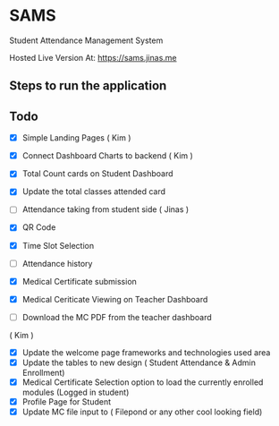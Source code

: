 # SAMS

Student Attendance Management System


Hosted Live Version At: https://sams.jinas.me



## Steps to run the application 




## Todo

- [x] Simple Landing Pages ( Kim )
- [x] Connect Dashboard Charts to backend ( Kim )
- [x] Total Count cards on Student Dashboard
- [x] Update the total classes attended card
- [ ] Attendance taking from student side ( Jinas )
- [x] QR Code
- [x] Time Slot Selection
- [ ] Attendance history
- [x] Medical Certificate submission
- [x] Medical Ceriticate Viewing on Teacher Dashboard
- [ ] Download the MC PDF from the teacher dashboard





( Kim )

- [x] Update the welcome page frameworks and technologies used area
- [x] Update the tables to new design ( Student Attendance & Admin Enrollment)
- [x] Medical Certificate Selection option to load the currently enrolled modules (Logged in student)
- [x] Profile Page for Student
- [x] Update MC file input to ( Filepond or any other cool looking field)
